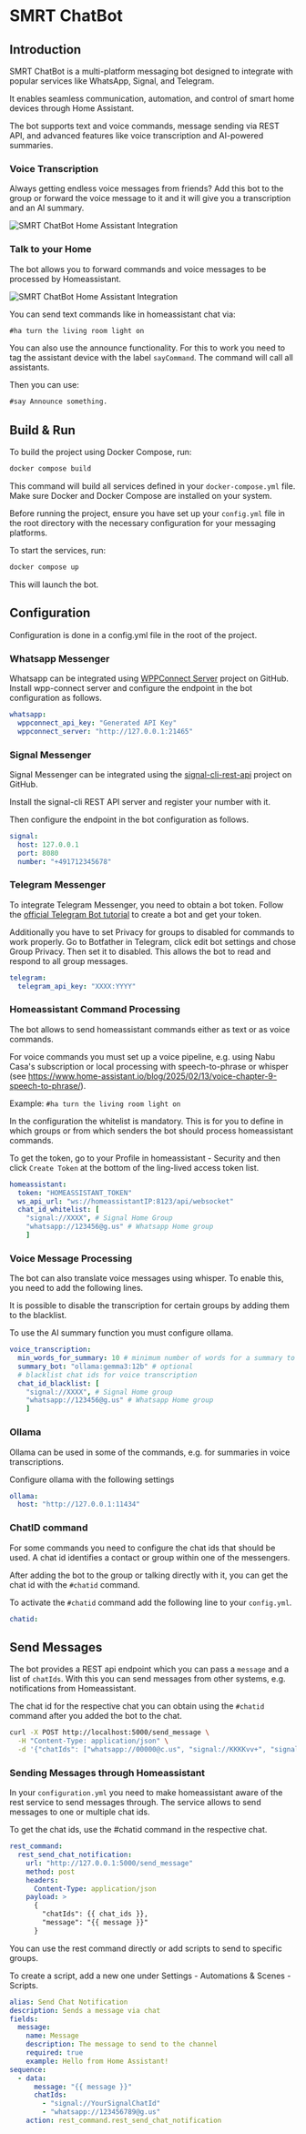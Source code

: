# SMRT ChatBot

## Introduction

SMRT ChatBot is a multi-platform messaging bot designed to integrate with popular services like WhatsApp, Signal, and Telegram.

It enables seamless communication, automation, and control of smart home devices through Home Assistant.

The bot supports text and voice commands, message sending via REST API, and advanced features like voice transcription and AI-powered summaries.

### Voice Transcription

Always getting endless voice messages from friends? Add this bot to the group or forward the voice message to it and it will give you a transcription and an AI summary.

![SMRT ChatBot Home Assistant Integration](docs/smrt-voice.png)

### Talk to your Home

The bot allows you to forward commands and voice messages to be processed by Homeassistant.

![SMRT ChatBot Home Assistant Integration](docs/smrt-ha.png)

You can send text commands like in homeassistant chat via:

```txt
#ha turn the living room light on
```

You can also use the announce functionality. For this to work you need to tag the assistant device with the label `sayCommand`. The command will call all assistants.

Then you can use:

```txt
#say Announce something. 
```

## Build & Run

To build the project using Docker Compose, run:

```bash
docker compose build
```

This command will build all services defined in your `docker-compose.yml` file. Make sure Docker and Docker Compose are installed on your system.

Before running the project, ensure you have set up your `config.yml` file in the root directory with the necessary configuration for your messaging platforms.

To start the services, run:

```bash
docker compose up
```

This will launch the bot.

## Configuration

Configuration is done in a config.yml file in the root of the project.

### Whatsapp Messenger

Whatsapp can be integrated using [WPPConnect Server](https://github.com/wppconnect-team/wppconnect-server) project on GitHub. Install wpp-connect server and configure the endpoint in the bot configuration as follows.

```yml
whatsapp:
  wppconnect_api_key: "Generated API Key"
  wppconnect_server: "http://127.0.0.1:21465"
```

### Signal Messenger

Signal Messenger can be integrated using the [signal-cli-rest-api](https://github.com/bbernhard/signal-cli-rest-api) project on GitHub.

Install the signal-cli REST API server and register your number with it.

Then configure the endpoint in the bot configuration as follows.

```yml
signal:
  host: 127.0.0.1
  port: 8080
  number: "+491712345678"
```

### Telegram Messenger

To integrate Telegram Messenger, you need to obtain a bot token. Follow the [official Telegram Bot tutorial](https://core.telegram.org/bots/tutorial#obtain-your-bot-token) to create a bot and get your token.

Additionally you have to set Privacy for groups to disabled for commands to work properly. Go to Botfather in Telegram, click edit bot settings and chose Group Privacy. Then set it to disabled. This allows the bot to read and respond to all group messages.

```yml
telegram:
  telegram_api_key: "XXXX:YYYY" 
```

### Homeassistant Command Processing

The bot allows to send homeassistant commands either as text or as voice commands.

For voice commands you must set up a voice pipeline, e.g. using Nabu Casa's subscription or local processing with speech-to-phrase or whisper (see <https://www.home-assistant.io/blog/2025/02/13/voice-chapter-9-speech-to-phrase/>).

Example: `#ha turn the living room light on`

In the configuration the whitelist is mandatory. This is for you to define in which groups or from which senders the bot should process homeassistant commands.

To get the token, go to your Profile in homeassistant - Security and then click `Create Token` at the bottom of the ling-lived access token list.

```yml
homeassistant: 
  token: "HOMEASSISTANT_TOKEN"
  ws_api_url: "ws://homeassistantIP:8123/api/websocket"
  chat_id_whitelist: [
    "signal://XXXX", # Signal Home Group
    "whatsapp://123456@g.us" # Whatsapp Home group
    ]
```

### Voice Message Processing

The bot can also translate voice messages using whisper.
To enable this, you need to add the following lines.

It is possible to disable the transcription for certain groups by adding them to the blacklist.

To use the AI summary function you must configure ollama.

```yml
voice_transcription:
  min_words_for_summary: 10 # minimum number of words for a summary to be generated
  summary_bot: "ollama:gemma3:12b" # optional
  # blacklist chat ids for voice transcription
  chat_id_blacklist: [
    "signal://XXXX", # Signal Home group
    "whatsapp://123456@g.us" # Whatsapp Home group
    ] 
```

### Ollama

Ollama can be used in some of the commands, e.g. for summaries in voice transcriptions.

Configure ollama with the following settings

```yml
ollama:
  host: "http://127.0.0.1:11434"
```

### ChatID command

For some commands you need to configure the chat ids that should be used. A chat id identifies a contact or group within one of the messengers.

After adding the bot to the group or talking directly with it, you can get the chat id with the `#chatid` command.

To activate the `#chatid` command add the following line to your `config.yml`.

```yml
chatid:
```

## Send Messages

The bot provides a REST api endpoint which you can pass a `message` and a list of `chatIds`. With this you can send messages from other systems, e.g. notifications from Homeassistant.

The chat id for the respective chat you can obtain using the `#chatid` command after you added the bot to the chat.

```bash
curl -X POST http://localhost:5000/send_message \
  -H "Content-Type: application/json" \
  -d '{"chatIds": ["whatsapp://00000@c.us", "signal://KKKKvv+", "signal://+49166666666"], "message": "Hello!"}'
```

### Sending Messages through Homeassistant

In your `configuration.yml` you need to make homeassistant aware of the rest service to send messages through. The service allows to send messages to one or multiple chat ids.

To get the chat ids, use the #chatid command in the respective chat.

```yml
rest_command:
  rest_send_chat_notification:
    url: "http://127.0.0.1:5000/send_message"
    method: post
    headers:
      Content-Type: application/json
    payload: >
      {
        "chatIds": {{ chat_ids }},
        "message": "{{ message }}"
      }
```

You can use the rest command directly or add scripts to send to specific groups.

To create a script, add a new one under Settings - Automations & Scenes - Scripts.

```yml
alias: Send Chat Notification
description: Sends a message via chat
fields:
  message:
    name: Message
    description: The message to send to the channel
    required: true
    example: Hello from Home Assistant!
sequence:
  - data:
      message: "{{ message }}"
      chatIds:
        - "signal://YourSignalChatId"
        - "whatsapp://123456789@g.us"
    action: rest_command.rest_send_chat_notification
```
